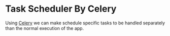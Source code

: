 # Task Scheduler By Celery
Using [Celery](http://www.celeryproject.org/) we can make schedule specific tasks to be handled
separately than the normal execution of the app. 
